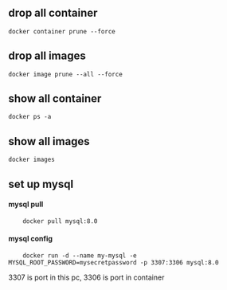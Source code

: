 ## drop all container
    docker container prune --force
## drop all images
    docker image prune --all --force
## show all container
    docker ps -a
## show all images
    docker images
## set up mysql
#### mysql pull
        docker pull mysql:8.0
#### mysql config
        docker run -d --name my-mysql -e MYSQL_ROOT_PASSWORD=mysecretpassword -p 3307:3306 mysql:8.0
3307 is port in this pc, 3306 is port in container
